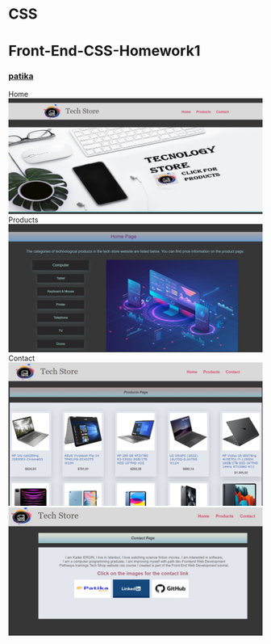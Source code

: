 # CSS
# Front-End-CSS-Homework1
### [patika](https://academy.patika.dev/tr/profile)
Home
![github](https://github.com/KaderErgin/CSS/blob/main/Front_End-CSS_Homework1/images/css_1.jpg)
Products
![github](https://github.com/KaderErgin/CSS/blob/main/Front_End-CSS_Homework1/images/css_2.jpg)
Contact
![github](https://github.com/KaderErgin/CSS/blob/main/Front_End-CSS_Homework1/images/css3.jpg)
![github](https://github.com/KaderErgin/CSS/blob/main/Front_End-CSS_Homework1/images/css4.jpg)

